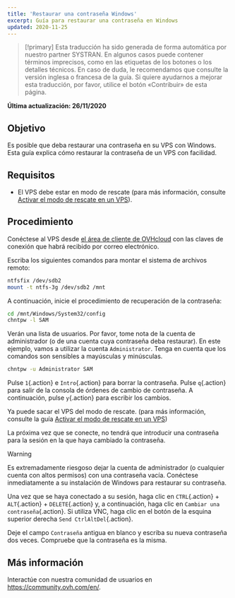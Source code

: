 ```yaml
---
title: 'Restaurar una contraseña Windows'
excerpt: Guía para restaurar una contraseña en Windows
updated: 2020-11-25
---
```


> [!primary]
> Esta traducción ha sido generada de forma automática por nuestro partner SYSTRAN. En algunos casos puede contener términos imprecisos, como en las etiquetas de los botones o los detalles técnicos. En caso de duda, le recomendamos que consulte la versión inglesa o francesa de la guía. Si quiere ayudarnos a mejorar esta traducción, por favor, utilice el botón «Contribuir» de esta página.
> 

**Última actualización: 26/11/2020**

## Objetivo

Es posible que deba restaurar una contraseña en su VPS con Windows. Esta guía explica cómo restaurar la contraseña de un VPS con facilidad.

## Requisitos

- El VPS debe estar en modo de rescate (para más información, consulte [Activar el modo de rescate en un VPS](/pages/cloud/vps/rescue)).

## Procedimiento

Conéctese al VPS desde [el área de cliente de OVHcloud](https://ca.ovh.com/auth/?action=gotomanager&from=https://www.ovh.com/world/&ovhSubsidiary=ws) con las claves de conexión que habrá recibido por correo electrónico.

Escriba los siguientes comandos para montar el sistema de archivos remoto:

```sh
ntfsfix /dev/sdb2
mount -t ntfs-3g /dev/sdb2 /mnt
```

A continuación, inicie el procedimiento de recuperación de la contraseña:

```sh
cd /mnt/Windows/System32/config
chntpw -l SAM
```

Verán una lista de usuarios. Por favor, tome nota de la cuenta de administrador (o de una cuenta cuya contraseña deba restaurar). En este ejemplo, vamos a utilizar la cuenta `Administrator`. Tenga en cuenta que los comandos son sensibles a mayúsculas y minúsculas.

```sh
chntpw -u Administrator SAM
```

Pulse `1`{.action} e `Intro`{.action} para borrar la contraseña. Pulse `q`{.action} para salir de la consola de órdenes de cambio de contraseña. A continuación, pulse `y`{.action} para escribir los cambios.

Ya puede sacar el VPS del modo de rescate. (para más información, consulte la guía [Activar el modo de rescate en un VPS](/pages/cloud/vps/rescue))

La próxima vez que se conecte, no tendrá que introducir una contraseña para la sesión en la que haya cambiado la contraseña.

> [!warning]
>
> Es extremadamente riesgoso dejar la cuenta de administrador (o cualquier cuenta con altos permisos) con una contraseña vacía. Conéctese inmediatamente a su instalación de Windows para restaurar su contraseña.
> 

Una vez que se haya conectado a su sesión, haga clic en `CTRL`{.action} + `ALT`{.action} + `DELETE`{.action} y, a continuación, haga clic en `Cambiar una contraseña`{.action}. Si utiliza VNC, haga clic en el botón de la esquina superior derecha `Send CtrlAltDel`{.action}.

Deje el campo `Contraseña` antigua en blanco y escriba su nueva contraseña dos veces. Compruebe que la contraseña es la misma.

## Más información

Interactúe con nuestra comunidad de usuarios en <https://community.ovh.com/en/>.
